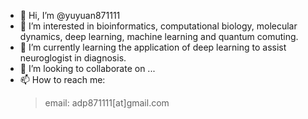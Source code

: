 - 👋 Hi, I’m @yuyuan871111
- 👀 I’m interested in bioinformatics, computational biology, molecular dynamics, deep learning, machine learning and quantum comuting.
- 🌱 I’m currently learning the application of deep learning to assist neuroglogist in diagnosis.
- 💞️ I’m looking to collaborate on ...
- 📫 How to reach me:  
  > email: adp871111[at]gmail.com

<!---
yuyuan871111/yuyuan871111 is a ✨ special ✨ repository because its `README.md` (this file) appears on your GitHub profile.
You can click the Preview link to take a look at your changes.
--->
